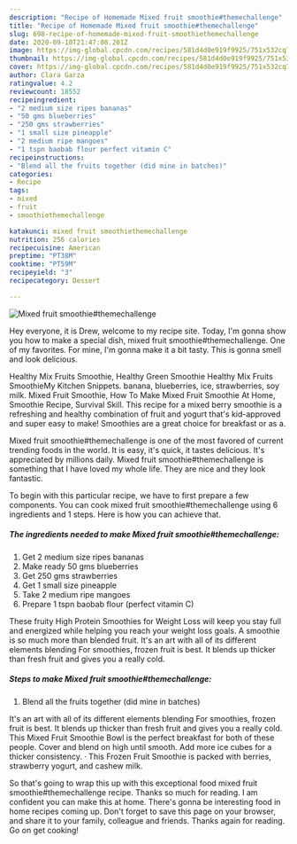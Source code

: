 ```yaml
---
description: "Recipe of Homemade Mixed fruit smoothie#themechallenge"
title: "Recipe of Homemade Mixed fruit smoothie#themechallenge"
slug: 698-recipe-of-homemade-mixed-fruit-smoothiethemechallenge
date: 2020-09-10T21:47:08.201Z
image: https://img-global.cpcdn.com/recipes/581d4d0e919f9925/751x532cq70/mixed-fruit-smoothiethemechallenge-recipe-main-photo.jpg
thumbnail: https://img-global.cpcdn.com/recipes/581d4d0e919f9925/751x532cq70/mixed-fruit-smoothiethemechallenge-recipe-main-photo.jpg
cover: https://img-global.cpcdn.com/recipes/581d4d0e919f9925/751x532cq70/mixed-fruit-smoothiethemechallenge-recipe-main-photo.jpg
author: Clara Garza
ratingvalue: 4.2
reviewcount: 18552
recipeingredient:
- "2 medium size ripes bananas"
- "50 gms blueberries"
- "250 gms strawberries"
- "1 small size pineapple"
- "2 medium ripe mangoes"
- "1 tspn baobab flour perfect vitamin C"
recipeinstructions:
- "Blend all the fruits together (did mine in batches)"
categories:
- Recipe
tags:
- mixed
- fruit
- smoothiethemechallenge

katakunci: mixed fruit smoothiethemechallenge 
nutrition: 256 calories
recipecuisine: American
preptime: "PT38M"
cooktime: "PT59M"
recipeyield: "3"
recipecategory: Dessert

---
```



![Mixed fruit smoothie#themechallenge](https://img-global.cpcdn.com/recipes/581d4d0e919f9925/751x532cq70/mixed-fruit-smoothiethemechallenge-recipe-main-photo.jpg)

Hey everyone, it is Drew, welcome to my recipe site. Today, I'm gonna show you how to make a special dish, mixed fruit smoothie#themechallenge. One of my favorites. For mine, I'm gonna make it a bit tasty. This is gonna smell and look delicious.

Healthy Mix Fruits Smoothie, Healthy Green Smoothie Healthy Mix Fruits SmoothieMy Kitchen Snippets. banana, blueberries, ice, strawberries, soy milk. Mixed Fruit Smoothie, How To Make Mixed Fruit Smoothie At Home, Smoothie Recipe, Survival Skill. This recipe for a mixed berry smoothie is a refreshing and healthy combination of fruit and yogurt that&#39;s kid-approved and super easy to make! Smoothies are a great choice for breakfast or as a.

Mixed fruit smoothie#themechallenge is one of the most favored of current trending foods in the world. It is easy, it's quick, it tastes delicious. It's appreciated by millions daily. Mixed fruit smoothie#themechallenge is something that I have loved my whole life. They are nice and they look fantastic.


To begin with this particular recipe, we have to first prepare a few components. You can cook mixed fruit smoothie#themechallenge using 6 ingredients and 1 steps. Here is how you can achieve that.

<!--inarticleads1-->

##### The ingredients needed to make Mixed fruit smoothie#themechallenge:

1. Get 2 medium size ripes bananas
1. Make ready 50 gms blueberries
1. Get 250 gms strawberries
1. Get 1 small size pineapple
1. Take 2 medium ripe mangoes
1. Prepare 1 tspn baobab flour (perfect vitamin C)


These fruity High Protein Smoothies for Weight Loss will keep you stay full and energized while helping you reach your weight loss goals. A smoothie is so much more than blended fruit. It&#39;s an art with all of its different elements blending For smoothies, frozen fruit is best. It blends up thicker than fresh fruit and gives you a really cold. 

<!--inarticleads2-->

##### Steps to make Mixed fruit smoothie#themechallenge:

1. Blend all the fruits together (did mine in batches)


It&#39;s an art with all of its different elements blending For smoothies, frozen fruit is best. It blends up thicker than fresh fruit and gives you a really cold. This Mixed Fruit Smoothie Bowl is the perfect breakfast for both of these people. Cover and blend on high until smooth. Add more ice cubes for a thicker consistency. · This Frozen Fruit Smoothie is packed with berries, strawberry yogurt, and cashew milk. 

So that's going to wrap this up with this exceptional food mixed fruit smoothie#themechallenge recipe. Thanks so much for reading. I am confident you can make this at home. There's gonna be interesting food in home recipes coming up. Don't forget to save this page on your browser, and share it to your family, colleague and friends. Thanks again for reading. Go on get cooking!
